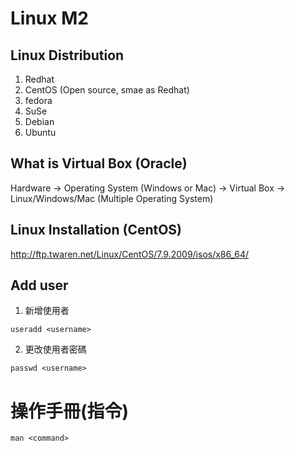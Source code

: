 # Linux M2

## Linux Distribution
1. Redhat
2. CentOS (Open source, smae as Redhat)
4. fedora
5. SuSe
6. Debian
7. Ubuntu

## What is Virtual Box (Oracle)
Hardware -> Operating System (Windows or Mac) -> Virtual Box -> Linux/Windows/Mac (Multiple Operating System)

## Linux Installation (CentOS)
http://ftp.twaren.net/Linux/CentOS/7.9.2009/isos/x86_64/


## Add user
1. 新增使用者
```
useradd <username>
```
2. 更改使用者密碼
```
passwd <username>
```

# 操作手冊(指令)
```man <command>```